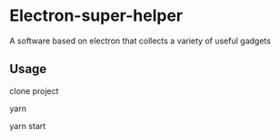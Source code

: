 # Electron-super-helper

A software based on electron that collects a variety of useful gadgets

## Usage

clone project

yarn

yarn start
